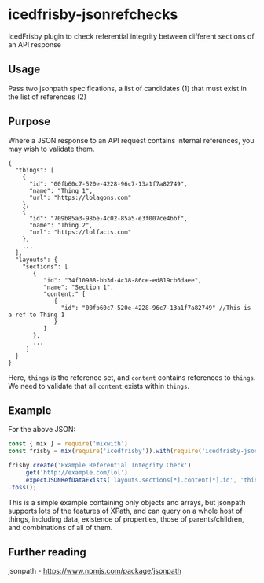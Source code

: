# icedfrisby-jsonrefchecks
IcedFrisby plugin to check referential integrity between different sections of an API response

## Usage

Pass two jsonpath specifications, a list of candidates (1) that must exist in the list of references (2)

## Purpose

Where a JSON response to an API request contains internal references, you may wish to validate them.

```
{
  "things": [
    {
      "id": "00fb60c7-520e-4228-96c7-13a1f7a82749",
      "name": "Thing 1",
      "url": "https://lolagons.com"
    },
    {
      "id": "709b85a3-98be-4c02-85a5-e3f007ce4bbf",
      "name": "Thing 2",
      "url": "https://lolfacts.com"
    },
    ...
  ],
  "layouts": {
    "sections": [
       {
          "id": "34f10988-bb3d-4c38-86ce-ed819cb6daee",
          "name": "Section 1",
          "content:" [
             {
               "id": "00fb60c7-520e-4228-96c7-13a1f7a82749" //This is a ref to Thing 1
             }
          ]
       },
       ...
     ]
  }
}
```

Here, `things` is the reference set, and `content` contains references to `things`. We need to validate that all `content` exists within `things`.

## Example

For the above JSON:

```JavaScript
const { mix } = require('mixwith')
const frisby = mix(require('icedfrisby')).with(require('icedfrisby-jsonrefchecks'))

frisby.create('Example Referential Integrity Check')
    .get('http://example.com/lol')
    .expectJSONRefDataExists('layouts.sections[*].content[*].id', 'things[*].id')
.toss();
```

This is a simple example containing only objects and arrays, but jsonpath supports lots of the features of XPath, and can query on a whole host of things, including data, existence of properties, those of parents/children, and combinations of all of them.

## Further reading

jsonpath - https://www.npmjs.com/package/jsonpath
